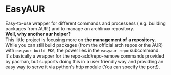 # EasyAUR
Easy-to-use wrapper for different commands and processess ( e.g. building packages from AUR ) and to manage an archlinux repository.
<br>
**Well, why another aur helper?**
<br>
This little project is focusing more on **the management of a repository.** While you can still build packages (from the official arch repos or the AUR) with `easyaur build PKG`, the power lies in the `easyaur repo` subcommand. It's basically a wrapper for the repo-add/repo-remove commands provided by pacman, but supports doing this in a user friendly way and providing an easy way to serve it via python's http module (You can specify the port!).
